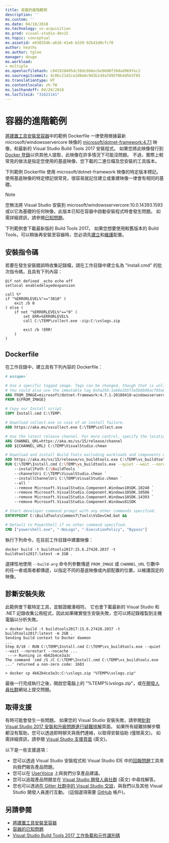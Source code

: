 ```yaml
---
title: 容器的進階範例
description: ''
ms.custom: ''
ms.date: 04/18/2018
ms.technology: vs-acquisition
ms.prod: visual-studio-dev15
ms.topic: conceptual
ms.assetid: e03835db-a616-41e6-b339-92b41d0cfc70
author: heaths
ms.author: tglee
manager: douge
ms.workload:
- multiple
ms.openlocfilehash: c941928495dc39dc6b6ecbe9600f39dad969fec2
ms.sourcegitcommit: 4c0bc21d2ce2d8e6c9d3b149a7d95f0b4d5b3f85
ms.translationtype: HT
ms.contentlocale: zh-TW
ms.lasthandoff: 04/20/2018
ms.locfileid: "31621141"
---
```

# <a name="advanced-example-for-containers"></a>容器的進階範例

[將建置工具安裝至容器](build-tools-container.md)中的範例 Dockerfile 一律使用根據最新 microsoft/windowsservercore 映像的 [microsoft/dotnet-framework:4.7.1](https://hub.docker.com/r/microsoft/dotnet-framework) 映像，和最新的 Visual Studio Build Tools 2017 安裝程式。 如果您將此映像發行到 [Docker 登錄](https://azure.microsoft.com/services/container-registry)以供其他人提取，此映像在許多情況下可能沒問題。 不過，實際上較常見的做法是指定您使用的基底映像、您下載的二進位檔及您安裝的工具版本。

下列範例 Dockerfile 使用 microsoft/dotnet-framework 映像的特定版本標記。 使用基底映像的特定標記很常見，很容易就記住建立或重建映像一律會有相同的基礎。

> [!NOTE]
> 您無法將 Visual Studio 安裝到 microsoft/windowsservercore:10.0.14393.1593 或以它為基礎的任何映像，此版本已知在容器中啟動安裝程式時會發生問題。 如需詳細資訊，請參閱[已知問題](build-tools-container-issues.md)。

下列範例會下載最新版的 Build Tools 2017。 如果您想要使用較舊版本的 Build Tools，可以稍後再安裝至容器時，您必須先[建立](create-an-offline-installation-of-visual-studio.md)和[維護](update-a-network-installation-of-visual-studio.md)配置。

## <a name="install-script"></a>安裝指令碼

若要在發生安裝錯誤時收集記錄檔，請在工作目錄中建立名為 "Install.cmd" 的批次指令碼，且具有下列內容：

```shell
@if not defined _echo echo off
setlocal enabledelayedexpansion

call %*
if "%ERRORLEVEL%"=="3010" (
    exit /b 0
) else (
    if not "%ERRORLEVEL%"=="0" (
        set ERR=%ERRORLEVEL%
        call C:\TEMP\collect.exe -zip:C:\vslogs.zip

        exit /b !ERR!
    )
)
```

## <a name="dockerfile"></a>Dockerfile

在工作目錄中，建立具有下列內容的 Dockerfile：

```dockerfile
# escape=`

# Use a specific tagged image. Tags can be changed, though that is unlikely for most images.
# You could also use the immutable tag @sha256:1a66e2b5f3a5b8b98ac703a8bfd4902ae60d307ed9842978df40dbc04ac86b1b
ARG FROM_IMAGE=microsoft/dotnet-framework:4.7.1-20180410-windowsservercore-1709
FROM ${FROM_IMAGE}

# Copy our Install script.
COPY Install.cmd C:\TEMP\

# Download collect.exe in case of an install failure.
ADD https://aka.ms/vscollect.exe C:\TEMP\collect.exe

# Use the latest release channel. For more control, specify the location of an internal layout.
ARG CHANNEL_URL=https://aka.ms/vs/15/release/channel
ADD ${CHANNEL_URL} C:\TEMP\VisualStudio.chman

# Download and install Build Tools excluding workloads and components with known issues.
ADD https://aka.ms/vs/15/release/vs_buildtools.exe C:\TEMP\vs_buildtools.exe
RUN C:\TEMP\Install.cmd C:\TEMP\vs_buildtools.exe --quiet --wait --norestart --nocache `
    --installPath C:\BuildTools `
    --channelUri C:\TEMP\VisualStudio.chman `
    --installChannelUri C:\TEMP\VisualStudio.chman `
    --all `
    --remove Microsoft.VisualStudio.Component.Windows10SDK.10240 `
    --remove Microsoft.VisualStudio.Component.Windows10SDK.10586 `
    --remove Microsoft.VisualStudio.Component.Windows10SDK.14393 `
    --remove Microsoft.VisualStudio.Component.Windows81SDK

# Start developer command prompt with any other commands specified.
ENTRYPOINT C:\BuildTools\Common7\Tools\VsDevCmd.bat &&

# Default to PowerShell if no other command specified.
CMD ["powershell.exe", "-NoLogo", "-ExecutionPolicy", "Bypass"]
```

執行下列命令，在目前工作目錄中建置映像：

```shell
docker build -t buildtools2017:15.6.27428.2037 -t buildtools2017:latest -m 2GB .
```

選擇性地使用 `--build-arg` 命令列參數傳遞 `FROM_IMAGE` 或 `CHANNEL_URL` 引數中的任一者或兩者都傳遞，以指定不同的基底映像或內部配置的位置，以維護固定的映像。

## <a name="diagnosing-install-failures"></a>診斷安裝失敗

此範例會下載特定工具，並驗證雜湊相符。 它也會下載最新的 Visual Studio 和 .NET 記錄收集公用程式，因此如果確實發生安裝失敗，您可以將記錄複製到主機電腦以分析失敗。

```shell
> docker build -t buildtools2017:15.6.27428.2037 -t buildtools2017:latest -m 2GB .
Sending build context to Docker daemon
...
Step 8/10 : RUN C:\TEMP\Install.cmd C:\TEMP\vs_buildtools.exe --quiet --wait --norestart --nocache ...
 ---> Running in 4b62b4ce3a3c
The command 'cmd /S /C C:\TEMP\Install.cmd C:\TEMP\vs_buildtools.exe ...' returned a non-zero code: 1603

> docker cp 4b62b4ce3a3c:C:\vslogs.zip "%TEMP%\vslogs.zip"
```

最後一行完成執行之後，開啟您電腦上的 "%TEMP%\vslogs.zip"，或在[開發人員社群](https://developercommunity.visualstudio.com)網站上提交問題。

## <a name="get-support"></a>取得支援

有時可能會發生一些問題。 如果您的 Visual Studio 安裝失敗，請參閱[針對 Visual Studio 2017 安裝和升級問題進行疑難排解](troubleshooting-installation-issues.md)頁面。 如果所有疑難排解步驟都沒有幫助，您可以透過即時聊天與我們連絡，以取得安裝協助 (僅限英文)。 如需詳細資訊，請參閱 [Visual Studio 支援頁面](https://www.visualstudio.com/vs/support/#talktous) \(英文\)。

以下是一些支援選項：

* 您可以透過 Visual Studio 安裝程式和 Visual Studio IDE 中的[回報問題](../ide/how-to-report-a-problem-with-visual-studio-2017.md)工具來向我們報告產品問題。
* 您可以在 [UserVoice](https://visualstudio.uservoice.com/forums/121579) 上與我們分享產品建議。
* 您可以追蹤產品問題並在 [Visual Studio 開發人員社群](https://developercommunity.visualstudio.com/) \(英文\) 中尋找解答。
* 您也可以透過[在 Gitter 社群中的 Visual Studio 交談](https://gitter.im/Microsoft/VisualStudio)，與我們以及其他 Visual Studio 開發人員進行互動。 (這個選項需要 [GitHub](https://github.com/) 帳戶)。

## <a name="see-also"></a>另請參閱

* [將建置工具安裝至容器](build-tools-container.md)
* [容器的已知問題](build-tools-container-issues.md)
* [Visual Studio Build Tools 2017 工作負載和元件識別碼](workload-component-id-vs-build-tools.md)
